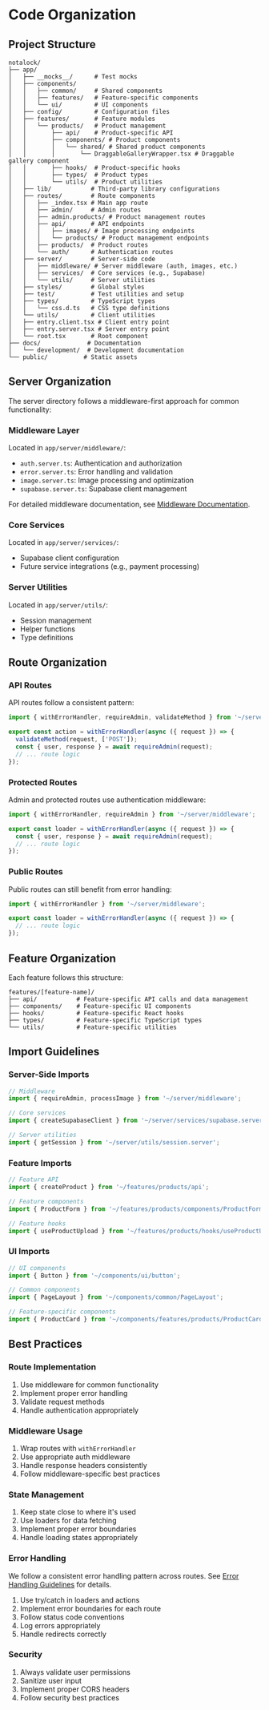 # Code Organization

## Project Structure
```
notalock/
├── app/
│   ├── __mocks__/      # Test mocks
│   ├── components/
│   │   ├── common/     # Shared components
│   │   ├── features/   # Feature-specific components
│   │   └── ui/         # UI components
│   ├── config/         # Configuration files
│   ├── features/       # Feature modules
│   │   └── products/   # Product management
│   │       ├── api/    # Product-specific API
│   │       ├── components/ # Product components
│   │       │   └── shared/ # Shared product components
│   │       │       └── DraggableGalleryWrapper.tsx # Draggable gallery component
│   │       ├── hooks/  # Product-specific hooks
│   │       ├── types/  # Product types
│   │       └── utils/  # Product utilities
│   ├── lib/           # Third-party library configurations
│   ├── routes/        # Route components
│   │   ├── _index.tsx # Main app route
│   │   ├── admin/     # Admin routes
│   │   ├── admin.products/ # Product management routes
│   │   ├── api/       # API endpoints
│   │   │   ├── images/ # Image processing endpoints
│   │   │   └── products/ # Product management endpoints
│   │   ├── products/  # Product routes
│   │   └── auth/      # Authentication routes
│   ├── server/        # Server-side code
│   │   ├── middleware/ # Server middleware (auth, images, etc.)
│   │   ├── services/  # Core services (e.g., Supabase)
│   │   └── utils/     # Server utilities
│   ├── styles/        # Global styles
│   ├── test/          # Test utilities and setup
│   ├── types/         # TypeScript types
│   │   └── css.d.ts   # CSS type definitions
│   └── utils/         # Client utilities
│   ├── entry.client.tsx # Client entry point
│   ├── entry.server.tsx # Server entry point
│   └── root.tsx       # Root component
├── docs/             # Documentation
│   └── development/  # Development documentation
└── public/          # Static assets
```

## Server Organization
The server directory follows a middleware-first approach for common functionality:

### Middleware Layer
Located in `app/server/middleware/`:
- `auth.server.ts`: Authentication and authorization
- `error.server.ts`: Error handling and validation
- `image.server.ts`: Image processing and optimization
- `supabase.server.ts`: Supabase client management

For detailed middleware documentation, see [Middleware Documentation](./middleware.md).

### Core Services
Located in `app/server/services/`:
- Supabase client configuration
- Future service integrations (e.g., payment processing)

### Server Utilities
Located in `app/server/utils/`:
- Session management
- Helper functions
- Type definitions

## Route Organization

### API Routes
API routes follow a consistent pattern:
```typescript
import { withErrorHandler, requireAdmin, validateMethod } from '~/server/middleware';

export const action = withErrorHandler(async ({ request }) => {
  validateMethod(request, ['POST']);
  const { user, response } = await requireAdmin(request);
  // ... route logic
});
```

### Protected Routes
Admin and protected routes use authentication middleware:
```typescript
import { withErrorHandler, requireAdmin } from '~/server/middleware';

export const loader = withErrorHandler(async ({ request }) => {
  const { user, response } = await requireAdmin(request);
  // ... route logic
});
```

### Public Routes
Public routes can still benefit from error handling:
```typescript
import { withErrorHandler } from '~/server/middleware';

export const loader = withErrorHandler(async ({ request }) => {
  // ... route logic
});
```

## Feature Organization
Each feature follows this structure:
```
features/[feature-name]/
├── api/           # Feature-specific API calls and data management
├── components/    # Feature-specific UI components
├── hooks/         # Feature-specific React hooks
├── types/         # Feature-specific TypeScript types
└── utils/         # Feature-specific utilities
```

## Import Guidelines

### Server-Side Imports
```typescript
// Middleware
import { requireAdmin, processImage } from '~/server/middleware';

// Core services
import { createSupabaseClient } from '~/server/services/supabase.server';

// Server utilities
import { getSession } from '~/server/utils/session.server';
```

### Feature Imports
```typescript
// Feature API
import { createProduct } from '~/features/products/api';

// Feature components
import { ProductForm } from '~/features/products/components/ProductForm';

// Feature hooks
import { useProductUpload } from '~/features/products/hooks/useProductUpload';
```

### UI Imports
```typescript
// UI components
import { Button } from '~/components/ui/button';

// Common components
import { PageLayout } from '~/components/common/PageLayout';

// Feature-specific components
import { ProductCard } from '~/components/features/products/ProductCard';
```

## Best Practices

### Route Implementation
1. Use middleware for common functionality
2. Implement proper error handling
3. Validate request methods
4. Handle authentication appropriately

### Middleware Usage
1. Wrap routes with `withErrorHandler`
2. Use appropriate auth middleware
3. Handle response headers consistently
4. Follow middleware-specific best practices

### State Management
1. Keep state close to where it's used
2. Use loaders for data fetching
3. Implement proper error boundaries
4. Handle loading states appropriately

### Error Handling
We follow a consistent error handling pattern across routes. See [Error Handling Guidelines](./error-handling.md) for details.

1. Use try/catch in loaders and actions
2. Implement error boundaries for each route
3. Follow status code conventions
4. Log errors appropriately
5. Handle redirects correctly

### Security
1. Always validate user permissions
2. Sanitize user input
3. Implement proper CORS headers
4. Follow security best practices